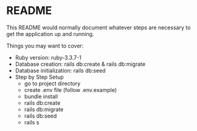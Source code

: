 # README

This README would normally document whatever steps are necessary to get the
application up and running.

Things you may want to cover:

* Ruby version: ruby-3.3.7-1
* Database creation: rails db:create & rails db:migrate
* Database initialization: rails db:seed
* Step by Step Setup
  * go to project directory
  * create .env file (follow .env.example)
  * bundle install
  * rails db:create
  * rails db:migrate
  * rails db:seed
  * rails s
